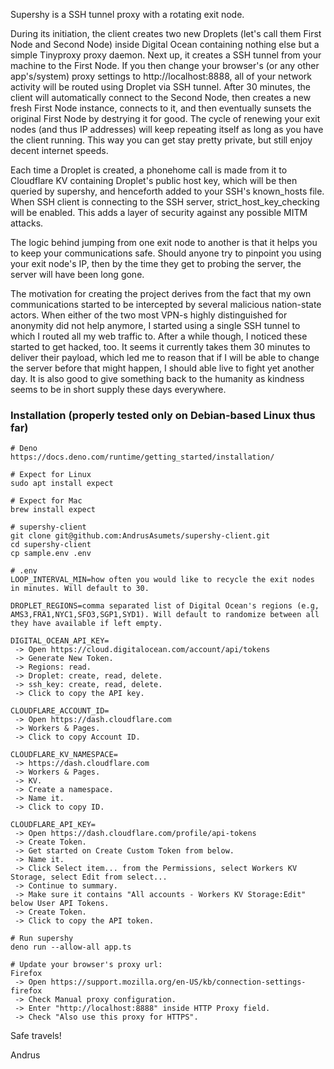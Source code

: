 Supershy is a SSH tunnel proxy with a rotating exit node.

During its initiation, the client creates two new Droplets (let's call them
First Node and Second Node) inside Digital Ocean containing nothing else but a
simple Tinyproxy proxy daemon. Next up, it creates a SSH tunnel from your
machine to the First Node. If you then change your browser's (or any other
app's/system) proxy settings to http://localhost:8888, all of your network
activity will be routed using Droplet via SSH tunnel. After 30 minutes, the
client will automatically connect to the Second Node, then creates a new fresh
First Node instance, connects to it, and then eventually sunsets the original
First Node by destrying it for good. The cycle of renewing your exit nodes (and
thus IP addresses) will keep repeating itself as long as you have the client
running. This way you can get stay pretty private, but still enjoy decent
internet speeds.

Each time a Droplet is created, a phonehome call is made from it to Cloudflare
KV containing Droplet's public host key, which will be then queried by supershy,
and henceforth added to your SSH's known_hosts file. When SSH client is
connecting to the SSH server, strict_host_key_checking will be enabled. This
adds a layer of security against any possible MITM attacks.

The logic behind jumping from one exit node to another is that it helps you to
keep your communications safe. Should anyone try to pinpoint you using your exit
node's IP, then by the time they get to probing the server, the server will have
been long gone.

The motivation for creating the project derives from the fact that my own
communications started to be intercepted by several malicious nation-state
actors. When either of the two most VPN-s highly distinguished for anonymity did
not help anymore, I started using a single SSH tunnel to which I routed all my
web traffic to. After a while though, I noticed these started to get hacked,
too. It seems it currently takes them 30 minutes to deliver their payload, which
led me to reason that if I will be able to change the server before that might
happen, I should able live to fight yet another day. It is also good to give
something back to the humanity as kindness seems to be in short supply these
days everywhere.

### Installation (properly tested only on Debian-based Linux thus far)

```
# Deno
https://docs.deno.com/runtime/getting_started/installation/
```

```
# Expect for Linux
sudo apt install expect

# Expect for Mac
brew install expect
```

```
# supershy-client
git clone git@github.com:AndrusAsumets/supershy-client.git
cd supershy-client
cp sample.env .env
```

```
# .env
LOOP_INTERVAL_MIN=how often you would like to recycle the exit nodes in minutes. Will default to 30.

DROPLET_REGIONS=comma separated list of Digital Ocean's regions (e.g, AMS3,FRA1,NYC1,SFO3,SGP1,SYD1). Will default to randomize between all they have available if left empty.

DIGITAL_OCEAN_API_KEY=
 -> Open https://cloud.digitalocean.com/account/api/tokens
 -> Generate New Token.
 -> Regions: read.
 -> Droplet: create, read, delete.
 -> ssh_key: create, read, delete.
 -> Click to copy the API key.

CLOUDFLARE_ACCOUNT_ID=
 -> Open https://dash.cloudflare.com
 -> Workers & Pages.
 -> Click to copy Account ID.

CLOUDFLARE_KV_NAMESPACE=
 -> https://dash.cloudflare.com
 -> Workers & Pages.
 -> KV.
 -> Create a namespace.
 -> Name it.
 -> Click to copy ID.

CLOUDFLARE_API_KEY=
 -> Open https://dash.cloudflare.com/profile/api-tokens
 -> Create Token.
 -> Get started on Create Custom Token from below.
 -> Name it.
 -> Click Select item... from the Permissions, select Workers KV Storage, select Edit from select...
 -> Continue to summary.
 -> Make sure it contains "All accounts - Workers KV Storage:Edit" below User API Tokens.
 -> Create Token.
 -> Click to copy the API token.
```

```
# Run supershy
deno run --allow-all app.ts
```

```
# Update your browser's proxy url:
Firefox
 -> Open https://support.mozilla.org/en-US/kb/connection-settings-firefox
 -> Check Manual proxy configuration. 
 -> Enter "http://localhost:8888" inside HTTP Proxy field.
 -> Check "Also use this proxy for HTTPS".
```

Safe travels!

Andrus
